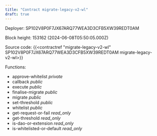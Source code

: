 ```yaml
---
title: "Contract migrate-legacy-v2-wl"
draft: true
---
```

Deployer: SP102V8P0F7JX67ARQ77WEA3D3CFB5XW39REDT0AM


 



Block height: 153162 (2024-06-08T05:50:05.000Z)

Source code: {{<contractref "migrate-legacy-v2-wl" SP102V8P0F7JX67ARQ77WEA3D3CFB5XW39REDT0AM migrate-legacy-v2-wl>}}

Functions:

* approve-whitelist _private_
* callback _public_
* execute _public_
* finalise-migrate _public_
* migrate _public_
* set-threshold _public_
* whitelist _public_
* get-request-or-fail _read_only_
* get-threshold _read_only_
* is-dao-or-extension _read_only_
* is-whitelisted-or-default _read_only_
